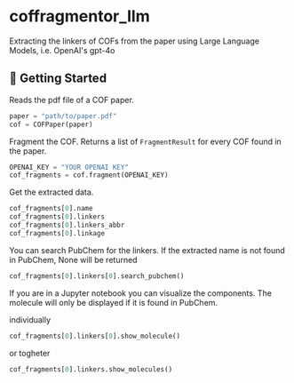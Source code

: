 # coffragmentor_llm

Extracting the linkers of COFs from the paper using Large Language Models, i.e. OpenAI's gpt-4o

## 💪 Getting Started

Reads the pdf file of a COF paper.
```python
paper = "path/to/paper.pdf"
cof = COFPaper(paper)
```

Fragment the COF. Returns a list of ```FragmentResult``` for every COF found in the paper. 

```python
OPENAI_KEY = "YOUR OPENAI KEY"
cof_fragments = cof.fragment(OPENAI_KEY)
```

Get the extracted data.

```python
cof_fragments[0].name
cof_fragments[0].linkers
cof_fragments[0].linkers_abbr
cof_fragments[0].linkage
```
You can search PubChem for the linkers. If the extracted name is not found in PubChem, None will be returned

```python
cof_fragments[0].linkers[0].search_pubchem()
```

If you are in a Jupyter notebook you can visualize the components. The molecule will only be displayed if it is found in PubChem.

individually
```python
cof_fragments[0].linkers[0].show_molecule()
```
or togheter
```python
cof_fragments[0].linkers.show_molecules()
```
